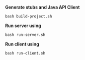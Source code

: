 **Generate stubs and Java API Client**

`bash build-project.sh`

**Run server using**

`bash run-server.sh`

**Run client using**

`bash run-client.sh`

